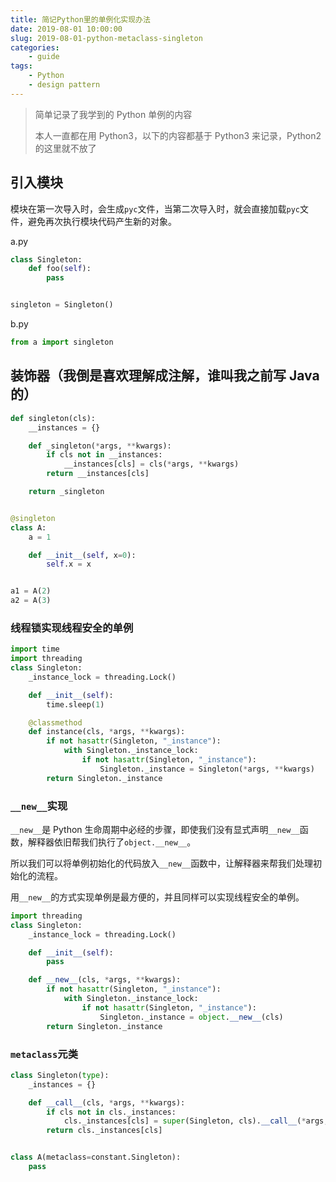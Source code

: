 ```yaml
---
title: 简记Python里的单例化实现办法
date: 2019-08-01 10:00:00
slug: 2019-08-01-python-metaclass-singleton
categories:
    - guide
tags:
    - Python
    - design pattern
---
```


> 简单记录了我学到的 Python 单例的内容
>
> 本人一直都在用 Python3，以下的内容都基于 Python3 来记录，Python2 的这里就不放了

## 引入模块

模块在第一次导入时，会生成`pyc`文件，当第二次导入时，就会直接加载`pyc`文件，避免再次执行模块代码产生新的对象。

a.py

```python
class Singleton:
    def foo(self):
        pass


singleton = Singleton()
```

b.py

```python
from a import singleton
```

## 装饰器（我倒是喜欢理解成注解，谁叫我之前写 Java 的）

```python
def singleton(cls):
    __instances = {}

    def _singleton(*args, **kwargs):
        if cls not in __instances:
            __instances[cls] = cls(*args, **kwargs)
        return __instances[cls]

    return _singleton


@singleton
class A:
    a = 1

    def __init__(self, x=0):
        self.x = x


a1 = A(2)
a2 = A(3)
```

### 线程锁实现线程安全的单例

```python
import time
import threading
class Singleton:
    _instance_lock = threading.Lock()

    def __init__(self):
        time.sleep(1)

    @classmethod
    def instance(cls, *args, **kwargs):
        if not hasattr(Singleton, "_instance"):
            with Singleton._instance_lock:
                if not hasattr(Singleton, "_instance"):
                    Singleton._instance = Singleton(*args, **kwargs)
        return Singleton._instance
```

### `__new__`实现

`__new__`是 Python 生命周期中必经的步骤，即使我们没有显式声明`__new__`函数，解释器依旧帮我们执行了`object.__new__`。

所以我们可以将单例初始化的代码放入`__new__`函数中，让解释器来帮我们处理初始化的流程。

用`__new__`的方式实现单例是最方便的，并且同样可以实现线程安全的单例。

```python
import threading
class Singleton:
    _instance_lock = threading.Lock()

    def __init__(self):
        pass

    def __new__(cls, *args, **kwargs):
        if not hasattr(Singleton, "_instance"):
            with Singleton._instance_lock:
                if not hasattr(Singleton, "_instance"):
                    Singleton._instance = object.__new__(cls)
        return Singleton._instance
```

### `metaclass`元类

```python
class Singleton(type):
    _instances = {}

    def __call__(cls, *args, **kwargs):
        if cls not in cls._instances:
            cls._instances[cls] = super(Singleton, cls).__call__(*args, **kwargs)
        return cls._instances[cls]


class A(metaclass=constant.Singleton):
    pass
```
